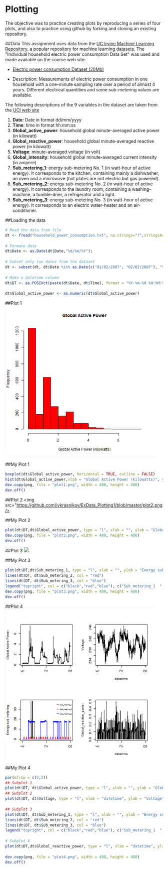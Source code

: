 # Plotting
The objective was to practice creating plots by reproducing a series of four plots, and also to practice using github by forking and cloning an existing repository.

##Data
This assignment uses data from the [UC Irvine Machine Learning Repository](http://archive.ics.uci.edu/ml/), a popular repository for machine learning datasets. The "Individual household electric power consumption Data Set" was used and made available on the course web site:

* [Electric power consumption Dataset (20Mb)](https://d396qusza40orc.cloudfront.net/exdata%2Fdata%2Fhousehold_power_consumption.zip)

* Description: Measurements of electric power consumption in
one household with a one-minute sampling rate over a period of almost
4 years. Different electrical quantities and some sub-metering values
are available.

The following descriptions of the 9 variables in the dataset are taken
from the [UCI web site](https://archive.ics.uci.edu/ml/datasets/Individual+household+electric+power+consumption)

<ol>
<li><b>Date</b>: Date in format dd/mm/yyyy </li>
<li><b>Time</b>: time in format hh:mm:ss </li>
<li><b>Global_active_power</b>: household global minute-averaged active power (in kilowatt) </li>
<li><b>Global_reactive_power</b>: household global minute-averaged reactive power (in kilowatt) </li>
<li><b>Voltage</b>: minute-averaged voltage (in volt) </li>
<li><b>Global_intensity</b>: household global minute-averaged current intensity (in ampere) </li>
<li><b>Sub_metering_1</b>: energy sub-metering No. 1 (in watt-hour of active energy). It corresponds to the kitchen, containing mainly a dishwasher, an oven and a microwave (hot plates are not electric but gas powered). </li>
<li><b>Sub_metering_2</b>: energy sub-metering No. 2 (in watt-hour of active energy). It corresponds to the laundry room, containing a washing-machine, a tumble-drier, a refrigerator and a light. </li>
<li><b>Sub_metering_3</b>: energy sub-metering No. 3 (in watt-hour of active energy). It corresponds to an electric water-heater and an air-conditioner.</li>
</ol>

##Loading the data

```r
# Read the data from file
dt <- fread("household_power_consumption.txt", na.strings="?",stringsAsFactors = FALSE)

# Formate date
dt$Date <- as.Date(dt$Date,"%d/%m/%Y");

# Subset only two dates from the dataset
dt <- subset(dt, dt$Date %in% as.Date(c("01/02/2007", "02/02/2007"), "%d/%m/%Y"))

# Make a datetime column
dt$DT <- as.POSIXct(paste(dt$Date, dt$Time), format = "%Y-%m-%d %H:%M:%S", tz = "")

dt$Global_active_power <- as.numeric(dt$Global_active_power)
```
##Plot 1
![alt text](https://github.com/ivkrasnikov/ExData_Plotting1/blob/master/plot1.png)

##My Plot 1

```r
boxplot(dt$Global_active_power, horizontal = TRUE, outline = FALSE)
hist(dt$Global_active_power,xlab = "Global Active Power (kilowatts)", ylab = "Frequency", main = "Global Active Power", col = "red")
dev.copy(png, file = "plot1.png", width = 480, height = 480)
dev.off()
```
##Plot 2
<img src="https://github.com/ivkrasnikov/ExData_Plotting1/blob/master/plot2.png/>

##My Plot 2

```r
plot(dt$DT,dt$Global_active_power, type = "l", xlab = "", ylab = "Global Active Power (kilowatts)")
dev.copy(png, file = "plot2.png", width = 480, height = 480)
dev.off()
```

##Plot 3
<img src="https://github.com/ivkrasnikov/ExData_Plotting1/blob/master/plot3.png"/>

##My Plot 3

```r
plot(dt$DT,dt$Sub_metering_1, type = "l", xlab = "", ylab = "Energy sub metering")
lines(dt$DT, dt$Sub_metering_2, col = "red")
lines(dt$DT, dt$Sub_metering_3, col = "blue")
legend("topright", col = c("black","red","blue"), c("Sub_metering_1  ","Sub_metering_2  ", "Sub_metering_3  "),lty = c(1,1), lwd = c(1,1))
dev.copy(png, file = "plot3.png", width = 480, height = 480)
dev.off()
```

##Plot 4
<img src="https://github.com/ivkrasnikov/ExData_Plotting1/blob/master/plot4.png"/>

##My Plot 4

```r
par(mfrow = c(2,2))
## Subplot 1
plot(dt$DT, dt$Global_active_power, type = "l", xlab = "", ylab = "Global Active Power")
## Subplot 2
plot(dt$DT, dt$Voltage, type = "l", xlab = "datetime", ylab = "Voltage")

## Subplot 3
plot(dt$DT, dt$Sub_metering_1, type = "l", xlab = "", ylab = "Energy sub metering")
lines(dt$DT, dt$Sub_metering_2, col = "red")
lines(dt$DT, dt$Sub_metering_3, col = "blue")
legend("topright", col = c("black","red","blue"), c("Sub_metering_1  ","Sub_metering_2  ", "Sub_metering_3  "),lty = c(1,1), bty = "n", cex = .5) 

# Subplot 4
plot(dt$DT,dt$Global_reactive_power, type = "l", xlab = "datetime", ylab = "Global_reactive_power")

dev.copy(png, file = "plot4.png", width = 480, height = 480)
dev.off()
```